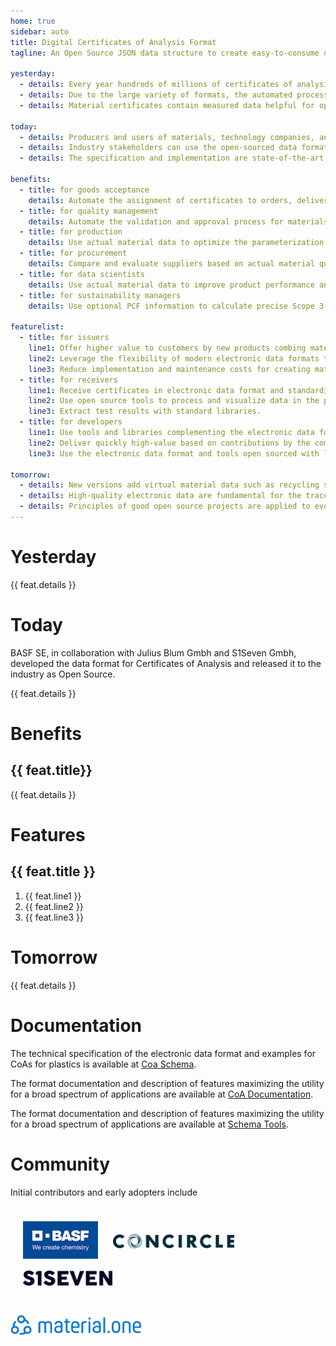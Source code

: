 ```yaml
---
home: true
sidebar: auto
title: Digital Certificates of Analysis Format
tagline: An Open Source JSON data structure to create easy-to-consume digital material certificates unlocking the value of actual material data.

yesterday:
  - details: Every year hundreds of millions of certificates of analysis for metals and plastics are exchanged as PDF documents between companies worldwide.
  - details: Due to the large variety of formats, the automated processing of PDF documents is complicated and often fails. In the end, humans perform the tedious processing of certificates.
  - details: Material certificates contain measured data helpful for optimizing the usage and processing of the materials. The potential reduction in resource consumption goes unrealized.

today:
  - details: Producers and users of materials, technology companies, and consultants serving these industries are developing collaboratively electronic data formats.
  - details: Industry stakeholders can use the open-sourced data formats to their maximum benefit and contribute to further development.
  - details: The specification and implementation are state-of-the-art technologies and development practices for easy implementation and extensibility.

benefits:
  - title: for goods acceptance
    details: Automate the assignment of certificates to orders, delivery notes, and goods receipts.
  - title: for quality management
    details: Automate the validation and approval process for materials against normative or custom specifications.
  - title: for production
    details: Use actual material data to optimize the parameterization of processing equipment.
  - title: for procurement
    details: Compare and evaluate suppliers based on actual material quality data.
  - title: for data scientists
    details: Use actual material data to improve product performance and reduce production costs.
  - title: for sustainability managers
    details: Use optional PCF information to calculate precise Scope 3 emissions.

featurelist:
  - title: for issuers
    line1: Offer higher value to customers by new products combing materials with its data in digital form.
    line2: Leverage the flexibility of modern electronic data formats to fulfill customer desires.
    line3: Reduce implementation and maintenance costs for creating material certificates.
  - title: for receivers
    line1: Receive certificates in electronic data format and standardized PDF being backward-compatible.
    line2: Use open source tools to process and visualize data in the preferred form.
    line3: Extract test results with standard libraries.
  - title: for developers
    line1: Use tools and libraries complementing the electronic data format for validation and visualization
    line2: Deliver quickly high-value based on contributions by the community and excellent documentation
    line3: Use the electronic data format and tools open sourced with libraries, not limiting the usage to build solutions.

tomorrow:
  - details: New versions add virtual material data such as recycling share and carbon footprint to simplify the world's decarbonization efforts.
  - details: High-quality electronic data are fundamental for the traceability of materials in the circular economy.
  - details: Principles of good open source projects are applied to evolve standards fast in the highest quality.
---
```


<h1>Yesterday</h1>
<div class="features">
  <div class="feature" v-for="feat in $page.frontmatter.yesterday">
    <p>{{ feat.details }}</p>
  </div>
</div>

<h1>Today</h1>
<p>BASF SE, in collaboration with Julius Blum Gmbh and S1Seven Gmbh, developed the data format for Certificates of Analysis and released it to the industry as Open Source.</p>
<div class="features">
  <div class="feature" v-for="feat in $page.frontmatter.today">
    <p>{{ feat.details }}</p>
  </div>
</div>

<h1>Benefits</h1>
<div class="features">
  <div class="feature" v-for="feat in $page.frontmatter.benefits">
    <h2>{{ feat.title}}</h2>
    <p>{{ feat.details }}</p>
  </div>
</div>

<h1>Features</h1>
<div class="features">
  <div class="feature" v-for="feat in $page.frontmatter.featurelist">
    <h2>{{ feat.title }}</h2>
    <ol>
      <li>{{ feat.line1 }}</li>
      <li>{{ feat.line2 }}</li>
      <li>{{ feat.line3 }}</li>
    </ol>
  </div>
</div>

<h1>Tomorrow</h1>
<div class="features">
  <div class="feature" v-for="feat in $page.frontmatter.tomorrow">
    <p>{{ feat.details }}</p>
  </div>
</div>

<h1>Documentation</h1>
<div class="features">
  <div class="feature">
    <p>The technical specification of the electronic data format and examples for CoAs for plastics is available at <a href="https://github.com/thematerials-network/" target="_blank">Coa Schema</a>.</p>
  </div>
  <div class="feature">
    <p>The format documentation and description of features maximizing the utility for a broad spectrum of applications are available at <a href="https://materialidentity.org/coa" target="_blank">CoA Documentation</a>.</p>
  </div>
  <div class="feature">
    <p>The format documentation and description of features maximizing the utility for a broad spectrum of applications are available at <a href="https://github.com/s1seven/schema-tools" target="_blank">Schema Tools</a>.</p>
  </div>
</div>

<h1>Community</h1>
<p>Initial contributors and early adopters include</p>
<div class="footer" style="border-top:0px; padding-top: 10px;"><p class="description">
<img src="./assets/BASF.png" alt="BASF SE" width="120" height="60" style="margin-right: 20px;margin-left: 20px">
<!--<img src="./assets/Blum.png" alt="Julius Blum" width="120" height="60" style="margin-right: 20px;margin-left: 20px">-->
<img src="./assets/CONCIRCLE.png" alt="concircle" height="24" style="margin-right: 20px;margin-left: 20p; margin-top: 16px; margin-bottom: 16px">
<img src="./assets/S1SEVEN.png" alt="S1SEVEN" height="24" style="margin-right: 20px;margin-left: 20px; margin-top: 16px; margin-bottom: 16px"></p>
<img src="./assets/material.one.png" alt="concircle" height="34" style="margin-right: 20px;margin-left: 20p; margin-top: 13px; margin-bottom: 13px">

</div>
<!--
<div class="features" style="border-bottom:0px;">
  <div class="feature" style="text-align:center">
    <a href="/terms">Terms and Conditions</a> 
  </div>
  <div class="feature" style="text-align:center">
    <a href="/imprint">Imprint</a> 
  </div>
  <div class="feature" style="text-align:center">
    <a href="/privacy">Privacy</a>
   </div>
</div>-->
